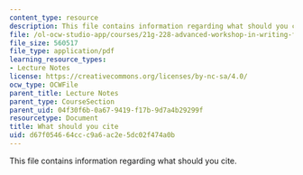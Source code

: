 ```yaml
---
content_type: resource
description: This file contains information regarding what should you cite.
file: /ol-ocw-studio-app/courses/21g-228-advanced-workshop-in-writing-for-social-sciences-and-architecture-els-spring-2007/d67f054664ccc9a6ac2e5dc02f474a0b_MIT21G.228S07_cite.pdf
file_size: 560517
file_type: application/pdf
learning_resource_types:
- Lecture Notes
license: https://creativecommons.org/licenses/by-nc-sa/4.0/
ocw_type: OCWFile
parent_title: Lecture Notes
parent_type: CourseSection
parent_uid: 04f30f6b-0a67-9419-f17b-9d7a4b29299f
resourcetype: Document
title: What should you cite
uid: d67f0546-64cc-c9a6-ac2e-5dc02f474a0b
---
```

This file contains information regarding what should you cite.